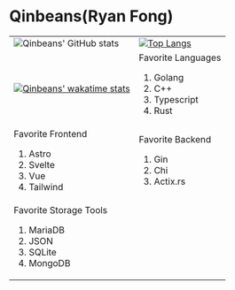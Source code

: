 # Qinbeans(Ryan Fong)

<link rel="stylesheet" href="https://github.com/Qinbeans/Qinbeans/blob/main/styles.css">

|  |  |
|--|--|
|![Qinbeans' GitHub stats](https://github-readme-stats.vercel.app/api?username=Qinbeans&show_icons=true&theme=midnight-purple&bg_color=0,54007a,3f005c,3d0059,260038,1f002e,010101)|[![Top Langs](https://github-readme-stats.vercel.app/api/top-langs/?username=Qinbeans&layout=compact&theme=midnight-purple&bg_color=0,54007a,3f005c,3d0059,260038,1f002e,010101)](https://github.com/Qinbeans/Qinbeans)|
|[![Qinbeans' wakatime stats](https://github-readme-stats.vercel.app/api/wakatime?username=Qinbeans&theme=midnight-purple&bg_color=0,54007a,3f005c,3d0059,260038,1f002e,010101)](https://github.com/Qinbeans/Qinbeans)|<div class="list"><span class="fav">Favorite Languages</span><ol><li>Golang<li>C++<li>Typescript<li>Rust</ol><div>|
|<div class="list"><span class="fav">Favorite Frontend</span><ol><li>Astro<li>Svelte<li>Vue<li>Tailwind</ol></div>|<div class="list"><span class="fav">Favorite Backend</span><ol><li>Gin<li>Chi<li>Actix.rs</ol></div>|
|<div class="list"><span class="fav">Favorite Storage Tools</span><ol><li>MariaDB<li>JSON<li>SQLite<li>MongoDB</ol></div>||
